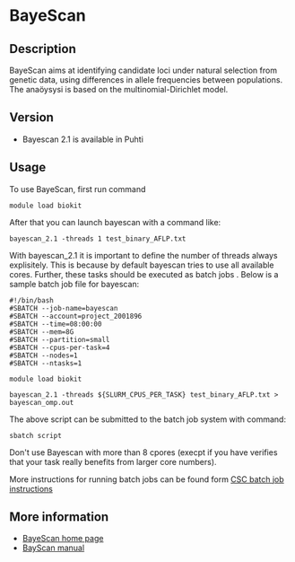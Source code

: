 # BayeScan

## Description

BayeScan aims at identifying candidate loci under natural selection from genetic data, using differences in allele frequencies 
between populations. The anaöysysi is based on the multinomial-Dirichlet model. 

## Version

*   Bayescan 2.1 is available in Puhti

## Usage

To use BayeScan, first run command
```text
module load biokit
```
After that you can launch bayescan with a command like:
```text
bayescan_2.1 -threads 1 test_binary_AFLP.txt 
```

With bayescan_2.1 it is important to define the number of threads
always explisitely. This is because by default bayescan tries
to use all available cores. Further, these tasks should be executed as batch jobs
.
Below is a sample batch job file for bayescan:

```text
#!/bin/bash
#SBATCH --job-name=bayescan
#SBATCH --account=project_2001896
#SBATCH --time=08:00:00
#SBATCH --mem=8G
#SBATCH --partition=small
#SBATCH --cpus-per-task=4
#SBATCH --nodes=1
#SBATCH --ntasks=1

module load biokit

bayescan_2.1 -threads ${SLURM_CPUS_PER_TASK} test_binary_AFLP.txt > bayescan_omp.out
```


The above script can be submitted to the batch job system with command:
```text
sbatch script
```
Don't use Bayescan with more than 8 cpores (execpt if you have verifies that your task really 
benefits from larger core numbers).

More instructions for running batch jobs can be found form [CSC batch job instructions](https://docs.csc.fi/computing/running/getting-started/)

## More information

*   [BayeScan home page](http://cmpg.unibe.ch/software/BayeScan/index.html)
*   [BayScan manual](http://cmpg.unibe.ch/software/BayeScan/files/BayeScan2.1_manual.pdf)
